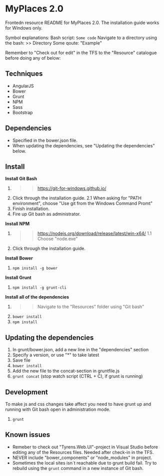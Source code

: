 MyPlaces 2.0
=================================

Frontedn resource README for MyPlaces 2.0. 
The installation guide works for Windows only.

Symbol explanations: 
	Bash script: ``Some code``
	Navigate to a directory using the bash: >> Directory
	Some qoute: "Example"

Remember to "Check out for edit" in the TFS to the "Resource" catalogue before doing any of below: 

Techniques
----------
- AngularJS
- Bower
- Grunt
- NPM
- Sass
- Bootstrap 

Dependencies
------------
- Specified in the bower.json file. 
- When updating the dependencies, see "Updating the dependencies" below. 

Install
-------

**Install Git Bash**
1. >> https://git-for-windows.github.io/
2. Click through the installation guide.
	2.1 When asking for "PATH environment", choose "Use git from the Windows Command Promt"
3. Finish installation.
4. Fire up Git bash as administrator. 

**Install NPM**
1. >> https://nodejs.org/download/release/latest/win-x64/
	1.1 Choose "node.exe"
2. Click through the installation guide.

**Install Bower**
1. ``npm install -g bower``

**Install Grunt**
1. ``npm install -g grunt-cli``

**Install all of the dependencies**
1. >> Navigate to the "Resources" folder using "Git bash"
2. ``bower install``
3. ``npm install``


Updating the dependencies
-------------------------
1. In grunt/bower.json, add a new line in the "dependencies" section
2. Specify a version, or use "*" to take latest
3. Save file
4. ``bower install``
4. Add the new file to the concat-section in gruntfile.js
4. ``grunt concat`` (stop watch script (CTRL + C), if grunt is running)

Development
-----------
To make js and css changes take affect you need to have grunt up and running with Git bash open in administration mode. 

1. ``grunt``

Known issues
------------
- Remeber to check out "Tyrens.Web.UI"-project in Visual Studio before editing any of the Resources files. Needed after check-in in the TFS.
- NEVER include "bower_components" or "node_modules" in project. 
- Sometimes the local sites isn´t reachable due to grunt build fail. Try to rebuild using the ``grunt`` command in a new instance of Git bash. 
